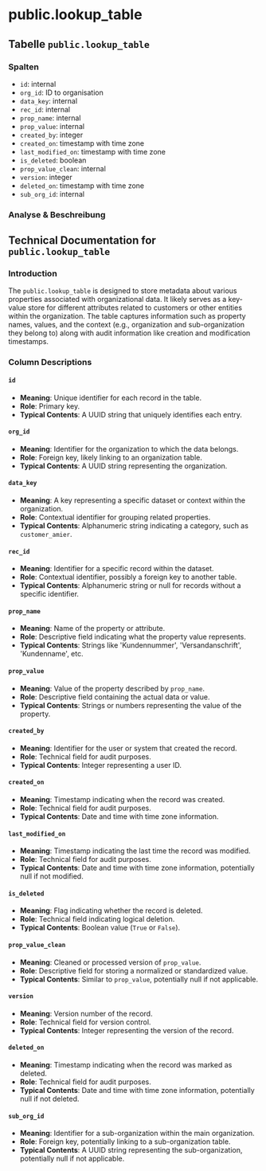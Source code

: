 # public.lookup\_table

## Tabelle `public.lookup_table`

### Spalten

* `id`: internal
* `org_id`: ID to organisation
* `data_key`: internal
* `rec_id`: internal
* `prop_name`: internal
* `prop_value`: internal
* `created_by`: integer
* `created_on`: timestamp with time zone
* `last_modified_on`: timestamp with time zone
* `is_deleted`: boolean
* `prop_value_clean`: internal
* `version`: integer
* `deleted_on`: timestamp with time zone
* `sub_org_id`: internal

### Analyse & Beschreibung

## Technical Documentation for `public.lookup_table`

### Introduction

The `public.lookup_table` is designed to store metadata about various properties associated with organizational data. It likely serves as a key-value store for different attributes related to customers or other entities within the organization. The table captures information such as property names, values, and the context (e.g., organization and sub-organization they belong to) along with audit information like creation and modification timestamps.

### Column Descriptions

#### `id`

* **Meaning**: Unique identifier for each record in the table.
* **Role**: Primary key.
* **Typical Contents**: A UUID string that uniquely identifies each entry.

#### `org_id`

* **Meaning**: Identifier for the organization to which the data belongs.
* **Role**: Foreign key, likely linking to an organization table.
* **Typical Contents**: A UUID string representing the organization.

#### `data_key`

* **Meaning**: A key representing a specific dataset or context within the organization.
* **Role**: Contextual identifier for grouping related properties.
* **Typical Contents**: Alphanumeric string indicating a category, such as `customer_amier`.

#### `rec_id`

* **Meaning**: Identifier for a specific record within the dataset.
* **Role**: Contextual identifier, possibly a foreign key to another table.
* **Typical Contents**: Alphanumeric string or null for records without a specific identifier.

#### `prop_name`

* **Meaning**: Name of the property or attribute.
* **Role**: Descriptive field indicating what the property value represents.
* **Typical Contents**: Strings like 'Kundennummer', 'Versandanschrift', 'Kundenname', etc.

#### `prop_value`

* **Meaning**: Value of the property described by `prop_name`.
* **Role**: Descriptive field containing the actual data or value.
* **Typical Contents**: Strings or numbers representing the value of the property.

#### `created_by`

* **Meaning**: Identifier for the user or system that created the record.
* **Role**: Technical field for audit purposes.
* **Typical Contents**: Integer representing a user ID.

#### `created_on`

* **Meaning**: Timestamp indicating when the record was created.
* **Role**: Technical field for audit purposes.
* **Typical Contents**: Date and time with time zone information.

#### `last_modified_on`

* **Meaning**: Timestamp indicating the last time the record was modified.
* **Role**: Technical field for audit purposes.
* **Typical Contents**: Date and time with time zone information, potentially null if not modified.

#### `is_deleted`

* **Meaning**: Flag indicating whether the record is deleted.
* **Role**: Technical field indicating logical deletion.
* **Typical Contents**: Boolean value (`True` or `False`).

#### `prop_value_clean`

* **Meaning**: Cleaned or processed version of `prop_value`.
* **Role**: Descriptive field for storing a normalized or standardized value.
* **Typical Contents**: Similar to `prop_value`, potentially null if not applicable.

#### `version`

* **Meaning**: Version number of the record.
* **Role**: Technical field for version control.
* **Typical Contents**: Integer representing the version of the record.

#### `deleted_on`

* **Meaning**: Timestamp indicating when the record was marked as deleted.
* **Role**: Technical field for audit purposes.
* **Typical Contents**: Date and time with time zone information, potentially null if not deleted.

#### `sub_org_id`

* **Meaning**: Identifier for a sub-organization within the main organization.
* **Role**: Foreign key, potentially linking to a sub-organization table.
* **Typical Contents**: A UUID string representing the sub-organization, potentially null if not applicable.
